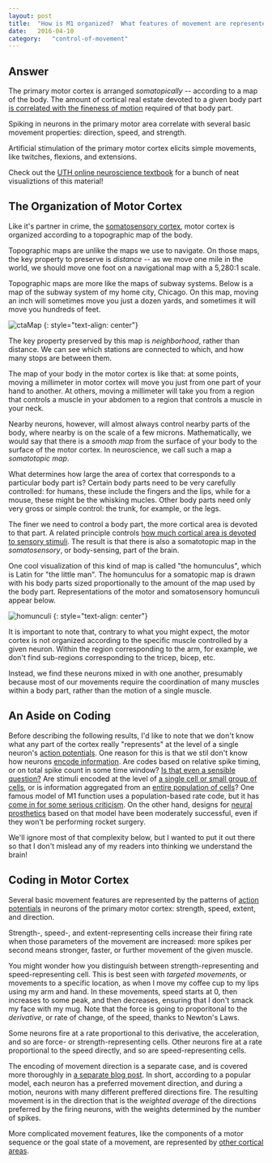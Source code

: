 ```yaml
---
layout: post
title:	"How is M1 organized?  What features of movement are represented in spiking of M1 neurons?"
date:	2016-04-10
category:	"control-of-movement"
---
```

## Answer

The primary motor cortex is arranged
*somatopically* --
according to a map of the body.
The amount of cortical real estate devoted to a given body part
[is correlated with the fineness of motion]({{site.baseurl}}/04)
required of that body part.

Spiking in neurons in the primary motor area
correlate with several basic movement properties:
direction, speed, and strength.

Artificial stimulation of the primary motor cortex elicits
simple movements, like twitches, flexions, and extensions.

Check out the
[UTH online neuroscience textbook](http://neuroscience.uth.tmc.edu/s3/chapter03.html)
for a bunch of neat visualiztions of this material!

## The Organization of Motor Cortex

Like it's partner in crime, the
[somatosensory cortex]({{site.baseurl}}/73),
motor cortex is organized according to a
topographic map of the body.

Topographic maps are unlike the maps we use to navigate.
On those maps, the key property to preserve is *distance* --
as we move one mile in the world, we should move one foot
on a navigational map with a 5,280:1 scale.

Topographic maps are more like the maps of subway systems.
Below is a map of the subway system of my home city, Chicago.
On this map, moving an inch will sometimes move you just
a dozen yards, and sometimes it will move you
hundreds of feet.

![ctaMap]
{: style="text-align: center"}

The key property preserved by this map is *neighborhood*,
rather than distance.
We can see which stations are connected to which,
and how many stops are between them.

The map of your body in the motor cortex is like that:
at some points, moving a millimeter in motor cortex
will move you just from one part of your hand to another.
At others, moving a millimeter will take you from
a region that controls a muscle in your abdomen
to a region that controls a muscle in your neck.

Nearby neurons, however, will almost always control nearby parts of the body,
where nearby is on the scale of a few microns.
Mathematically, we would say that there is a *smooth map*
from the surface of your body to the surface of the motor cortex.
In neuroscience, we call such a map a *somatotopic map*.

What determines how large the area of cortex that corresponds
to a particular body part is?
Certain body parts need to be very carefully controlled:
for humans, these include the fingers and the lips,
while for a mouse, these might be the whisking mucles.
Other body parts need only very gross or simple control:
the trunk, for example, or the legs.

The finer we need to control a body part,
the more cortical area is devoted to that part.
A related principle controls
[how much cortical area is devoted to sensory stimuli]({{site.baseurl}}/04).
The result is that there is also a somatotopic map
in the *somatosensory*, or body-sensing,
part of the brain.

One cool visualization of this kind of map is called
"the homunculus",
which is Latin for "the little man".
The homunculus for a somatopic map is drawn with his body parts
sized proportionally to the amount of the map
used by the body part.
Representations of the motor and somatosensory homunculi
appear below.

![homunculi]
{: style="text-align: center"}

It is important to note that,
contrary to what you might expect,
the motor cortex is not organized according to
the specific muscle controlled by a given neuron.
Within the region corresponding to the arm,
for example,
we don't find sub-regions corresponding to the
tricep, bicep, etc.

Instead, we find these neurons mixed in with one another,
presumably because most of our movements
require the coordination of many muscles within a body part,
rather than the motion of a single muscle.

## An Aside on Coding

Before describing the following results,
I'd like to note that we don't know what
any part of the cortex really
"represents"
at the level of a single neuron's
[action potentials]({{site.baseurl}}/23).
One reason for this is that we stil don't know
how neurons
[encode information]({{site.baseurl}}/82).
Are codes based on relative spike timing,
or on total spike count in some time window?
[Is that even a sensible question?]({{site.baseurl}}/47)
Are stimuli encoded at the level of
[a single cell or small group of cells]({{site.baseurl}}/48),
or is information aggregated from an
[entire population of cells]({{site.baseurl}}/49)?
One famous model of M1 function uses a population-based rate code,
but it has
[come in for some serious criticism]({{site.baseurl}}/49).
On the other hand, designs for
[neural prosthetics]({{site.baseurl}}/17)
based on that model have been moderately successful,
even if they won't be performing rocket surgery.

We'll ignore most of that complexity below,
but I wanted to put it out there
so that I don't mislead any of my readers
into thinking we understand the brain!

## Coding in Motor Cortex

Several basic movement features are represented by
the patterns of
[action potentials]({{site.baseurl}}/23)
in neurons of the primary motor cortex:
strength, speed, extent, and direction.

Strength-, speed-, and extent-representing cells increase their firing rate
when those parameters of the movement are increased:
more spikes per second means stronger, faster, or further movement
of the given muscle.

You might wonder how you distinguish between
strength-representing and speed-representing cell.
This is best seen with *targeted movements*,
or movements to a specific location,
as when I move my coffee cup to my lips
using my arm and hand.
In these movements, speed starts at 0,
then increases to some peak,
and then decreases,
ensuring that I don't smack my face with my mug.
Note that the force is going to proporitonal
to the *derivative*, or rate of change,
of the speed, thanks to Newton's Laws.

Some neurons fire at a rate proportional to this derivative,
the acceleration, and so are force- or strength-representing cells.
Other neurons fire at a rate proportional to the speed directly,
and so are speed-representing cells.

The encoding of movement direction is a separate case,
and is covered more thoroughly in
[a separate blog post]({{site.baseurl}}/49).
In short, according to a popular model,
each neuron has a preferred movement direction,
and during a motion,
neurons with many different preffered directions fire.
The resulting movement is in the direction that is the
*weighted average* of the directions preferred by the firing neurons,
with the weights determined by the number of spikes.

More complicated movement features,
like the components of a motor sequence
or the goal state of a movement, are represented by
[other cortical areas]({{site.baseurl}}/12).

[ctaMap]: {{site.imgurl}}/ctaMap.png
[homunculi]: {{site.imgurl}}/homunculi.jpg
